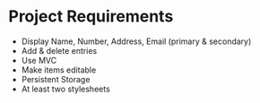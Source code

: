 # Project Requirements

- Display Name, Number, Address, Email (primary & secondary)
- Add & delete entries
- Use MVC
- Make items editable
- Persistent Storage
- At least two stylesheets
